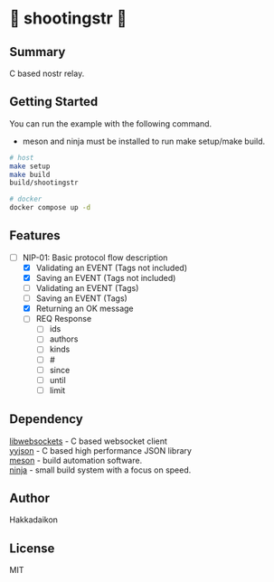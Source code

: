 # 🌟 shootingstr 🌟
## Summary  
C based nostr relay.

## Getting Started  
You can run the example with the following command.
* meson and ninja must be installed to run make setup/make build.

```bash
# host
make setup
make build
build/shootingstr

# docker
docker compose up -d
```

## Features

- [ ] NIP-01: Basic protocol flow description
  - [x] Validating an EVENT (Tags not included)
  - [x] Saving an EVENT (Tags not included)
  - [ ] Validating an EVENT (Tags)
  - [ ] Saving an EVENT (Tags)
  - [x] Returning an OK message
  - [ ] REQ Response
    - [ ] ids
    - [ ] authors
    - [ ] kinds
    - [ ] #<single-letter>
    - [ ] since
    - [ ] until
    - [ ] limit

## Dependency  

[libwebsockets](https://github.com/warmcat/libwebsockets) - C based websocket client  
[yyjson](https://github.com/ibireme/yyjson) - C based high performance JSON library  
[meson](https://github.com/mesonbuild/meson) - build automation software.  
[ninja](https://github.com/ninja-build/ninja) - small build system with a focus on speed.  

## Author  
Hakkadaikon

## License  
MIT

